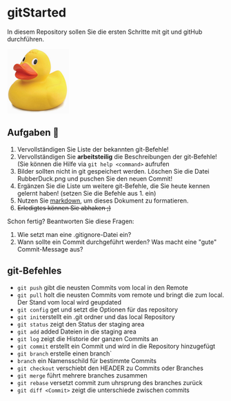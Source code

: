 # gitStarted
In diesem Repository sollen Sie die ersten Schritte mit git und gitHub durchführen.

![Ente!](RubberDuck.png)

## Aufgaben :dart:
1. Vervollständigen Sie Liste der bekannten git-Befehle!
2. Vervollständigen Sie **arbeitsteilig** die Beschreibungen der git-Befehle! (Sie können die Hilfe via `git help <command>` aufrufen
4. Bilder sollten nicht in git gespeichert werden. Löschen Sie die Datei RubberDuck.png und puschen Sie den neuen Commit!
2. Ergänzen Sie die Liste um weitere git-Befehle, die Sie heute kennen gelernt haben! (setzen Sie die Befehle aus 1. ein)
3. Nutzen Sie [markdown](https://github.com/adam-p/markdown-here/wiki/Markdown-Cheatsheet), um dieses Dokument zu formatieren.
4. ~~Erledigtes können Sie abhaken ;)~~

Schon fertig? Beantworten Sie diese Fragen:
1. Wie setzt man eine .gitignore-Datei ein?
2. Wann sollte ein Commit durchgeführt werden? Was macht eine "gute" Commit-Message aus?

## git-Befehles 
- `git push` gibt die neusten Commits vom local in den Remote
- `git pull` holt die neusten Commits vom remote und bringt die zum local. Der Stand vom local wird geupdated
- `git config` get und setzt die Optionen für das repository 
- `git init`erstellt ein .git ordner und das local Repository
- `git status` zeigt den Status der staging area
- `git add` added Dateien in die staging area
- `git log` zeigt die Historie der ganzen Commits an
- `git commit` erstellt ein Commit und wird in die Repository hinzugefügt
- `git branch` erstelle einen branch`
- `branch` ein Namensschild für bestimmte Commits
- `git checkout` verschiebt den HEADER zu Commits oder Branches
- `git merge` führt mehrere branches zusammen 
- `git rebase` versetzt commit zum uhrsprung des branches zurück 
- `git diff <Commit>` zeigt die unterschiede zwischen commits 




